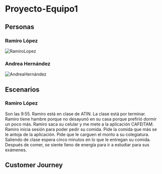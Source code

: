 # Proyecto-Equipo1

## Personas
### Ramiro López
![RamiroLopez ](https://user-images.githubusercontent.com/47927104/161279276-97546653-7188-4c6f-9fcf-baffdb706106.png)
### Andrea Hernández
![AndreaHernández](https://user-images.githubusercontent.com/69361149/161280762-bf74cf20-e13e-48ea-aa13-87456e270052.png)

## Escenarios
### Ramiro López
Son las 9:55. Ramiro está en clase de ATIN. La clase está por terminar. Ramiro tiene hambre porque no desayunó en su casa porque prefirió dormir un poco más. Ramiro saca su celular y me mete a la aplicación CAFEITAM. Ramiro inicia sesión para poder pedir su comida. Pide la comida que más se le antoja de la aplicación. Pide que le carguen el monto a su colegiatura. Saliendo de clase espera cinco minutos en lo que le entregan su comida. Después de comer, se siente lleno de energía para ir a estudiar para sus exámenes.   
## Customer Journey
